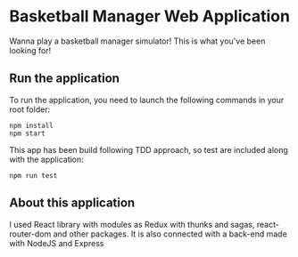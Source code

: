 # Basketball Manager Web Application

Wanna play a basketball manager simulator! This is what you've been looking for!

## Run the application

To run the application, you need to launch the following commands in your root folder:

```
npm install
npm start
```

This app has been build following TDD approach, so test are included along with the application:

```
npm run test
```

## About this application

I used React library with modules as Redux with thunks and sagas, react-router-dom and other packages. It is also connected with a back-end made with NodeJS and Express

